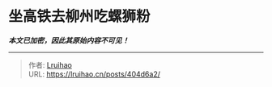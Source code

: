 # 坐高铁去柳州吃螺狮粉

_**本文已加密，因此其原始内容不可见！**_

---

> 作者: [Lruihao](https://github.com/Lruihao)  
> URL: https://lruihao.cn/posts/404d6a2/  

